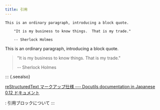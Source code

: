 ```yaml
---
title: 引用
---
```


```{.restructuredtext}
This is an ordinary paragraph, introducing a block quote.

    "It is my business to know things.  That is my trade."

    -- Sherlock Holmes
```

This is an ordinary paragraph, introducing a block quote.

> \"It is my business to know things. That is my trade.\"
>
> \-- Sherlock Holmes

::: {.seealso}

[reStructuredText マークアップ仕様 --- Docutils documentation in Japanese 0.12 ドキュメント](http://docutils.sphinx-users.jp/docutils/docs/ref/rst/restructuredtext.html#block-quotes)

: 引用ブロックについて
:::
